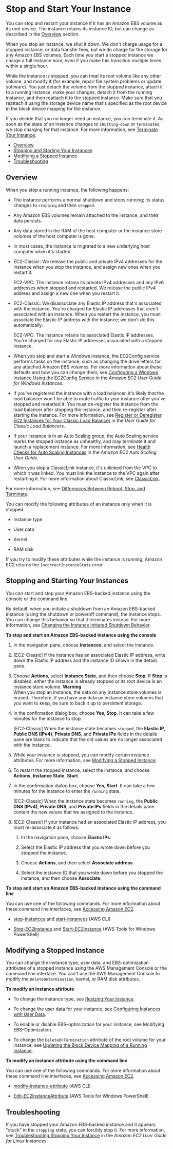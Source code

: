 # Stop and Start Your Instance<a name="Stop_Start"></a>

You can stop and restart your instance if it has an Amazon EBS volume as its root device\. The instance retains its instance ID, but can change as described in the [Overview](#instance_stop) section\.

When you stop an instance, we shut it down\. We don't charge usage for a stopped instance, or data transfer fees, but we do charge for the storage for any Amazon EBS volumes\. Each time you start a stopped instance we charge a full instance hour, even if you make this transition multiple times within a single hour\.

While the instance is stopped, you can treat its root volume like any other volume, and modify it \(for example, repair file system problems or update software\)\. You just detach the volume from the stopped instance, attach it to a running instance, make your changes, detach it from the running instance, and then reattach it to the stopped instance\. Make sure that you reattach it using the storage device name that's specified as the root device in the block device mapping for the instance\.

If you decide that you no longer need an instance, you can terminate it\. As soon as the state of an instance changes to `shutting-down` or `terminated`, we stop charging for that instance\. For more information, see [Terminate Your Instance](terminating-instances.md)\.


+ [Overview](#instance_stop)
+ [Stopping and Starting Your Instances](#starting-stopping-instances)
+ [Modifying a Stopped Instance](#Using_ChangingAttributesWhileInstanceStopped)
+ [Troubleshooting](#troubleshoot-instance-stop)

## Overview<a name="instance_stop"></a>

When you stop a running instance, the following happens:

+ The instance performs a normal shutdown and stops running; its status changes to `stopping` and then `stopped`\.

+ Any Amazon EBS volumes remain attached to the instance, and their data persists\.

+ Any data stored in the RAM of the host computer or the instance store volumes of the host computer is gone\.

+ In most cases, the instance is migrated to a new underlying host computer when it's started\.

+ EC2\-Classic: We release the public and private IPv4 addresses for the instance when you stop the instance, and assign new ones when you restart it\.

  EC2\-VPC: The instance retains its private IPv4 addresses and any IPv6 addresses when stopped and restarted\. We release the public IPv4 address and assign a new one when you restart it\.

+ EC2\-Classic: We disassociate any Elastic IP address that's associated with the instance\. You're charged for Elastic IP addresses that aren't associated with an instance\. When you restart the instance, you must associate the Elastic IP address with the instance; we don't do this automatically\.

  EC2\-VPC: The instance retains its associated Elastic IP addresses\. You're charged for any Elastic IP addresses associated with a stopped instance\.

+ When you stop and start a Windows instance, the EC2Config service performs tasks on the instance, such as changing the drive letters for any attached Amazon EBS volumes\. For more information about these defaults and how you can change them, see [Configuring a Windows Instance Using the EC2Config Service](UsingConfig_WinAMI.md)  in the *Amazon EC2 User Guide for Windows Instances*\.

+ If you've registered the instance with a load balancer, it's likely that the load balancer won't be able to route traffic to your instance after you've stopped and restarted it\. You must de\-register the instance from the load balancer after stopping the instance, and then re\-register after starting the instance\. For more information, see [Register or Deregister EC2 Instances for Your Classic Load Balancer](http://docs.aws.amazon.com/elasticloadbalancing/latest/classic/elb-deregister-register-instances.html) in the *User Guide for Classic Load Balancers*\. 

+ If your instance is in an Auto Scaling group, the Auto Scaling service marks the stopped instance as unhealthy, and may terminate it and launch a replacement instance\. For more information, see [Health Checks for Auto Scaling Instances](http://docs.aws.amazon.com/autoscaling/latest/userguide/healthcheck.html) in the *Amazon EC2 Auto Scaling User Guide*\.

+ When you stop a ClassicLink instance, it's unlinked from the VPC to which it was linked\. You must link the instance to the VPC again after restarting it\. For more information about ClassicLink, see [ClassicLink](vpc-classiclink.md)\.

For more information, see [Differences Between Reboot, Stop, and Terminate](ec2-instance-lifecycle.md#lifecycle-differences)\.

You can modify the following attributes of an instance only when it is stopped:

+ Instance type

+ User data

+ Kernel

+ RAM disk

If you try to modify these attributes while the instance is running, Amazon EC2 returns the `IncorrectInstanceState` error\.

## Stopping and Starting Your Instances<a name="starting-stopping-instances"></a>

You can start and stop your Amazon EBS\-backed instance using the console or the command line\.

By default, when you initiate a shutdown from an Amazon EBS\-backed instance \(using the shutdown or poweroff command\), the instance stops\. You can change this behavior so that it terminates instead\. For more information, see [Changing the Instance Initiated Shutdown Behavior](terminating-instances.md#Using_ChangingInstanceInitiatedShutdownBehavior)\.

**To stop and start an Amazon EBS\-backed instance using the console**

1. In the navigation pane, choose **Instances**, and select the instance\.

1. \[EC2\-Classic\] If the instance has an associated Elastic IP address, write down the Elastic IP address and the instance ID shown in the details pane\.

1. Choose **Actions**, select **Instance State**, and then choose **Stop**\. If **Stop** is disabled, either the instance is already stopped or its root device is an instance store volume\.
**Warning**  
When you stop an instance, the data on any instance store volumes is erased\. Therefore, if you have any data on instance store volumes that you want to keep, be sure to back it up to persistent storage\.

1. In the confirmation dialog box, choose **Yes, Stop**\. It can take a few minutes for the instance to stop\.

   \[EC2\-Classic\] When the instance state becomes `stopped`, the **Elastic IP**, **Public DNS \(IPv4\)**, **Private DNS**, and **Private IPs** fields in the details pane are blank to indicate that the old values are no longer associated with the instance\.

1. While your instance is stopped, you can modify certain instance attributes\. For more information, see [Modifying a Stopped Instance](#Using_ChangingAttributesWhileInstanceStopped)\.

1. To restart the stopped instance, select the instance, and choose **Actions**, **Instance State**, **Start**\.

1. In the confirmation dialog box, choose **Yes, Start**\. It can take a few minutes for the instance to enter the `running` state\.

   \[EC2\-Classic\] When the instance state becomes `running`, the **Public DNS \(IPv4\)**, **Private DNS**, and **Private IPs** fields in the details pane contain the new values that we assigned to the instance\.

1. \[EC2\-Classic\] If your instance had an associated Elastic IP address, you must re\-associate it as follows:

   1. In the navigation pane, choose **Elastic IPs**\.

   1. Select the Elastic IP address that you wrote down before you stopped the instance\.

   1. Choose **Actions**, and then select **Associate address**\.

   1. Select the instance ID that you wrote down before you stopped the instance, and then choose **Associate**\.

**To stop and start an Amazon EBS\-backed instance using the command line**

You can use one of the following commands\. For more information about these command line interfaces, see [Accessing Amazon EC2](concepts.md#access-ec2)\.

+ [stop\-instances](http://docs.aws.amazon.com/cli/latest/reference/ec2/stop-instances.html) and [start\-instances](http://docs.aws.amazon.com/cli/latest/reference/ec2/start-instances.html) \(AWS CLI\)

+ [Stop\-EC2Instance](http://docs.aws.amazon.com/powershell/latest/reference/items/Stop-EC2Instance.html) and [Start\-EC2Instance](http://docs.aws.amazon.com/powershell/latest/reference/items/Start-EC2Instance.html) \(AWS Tools for Windows PowerShell\)

## Modifying a Stopped Instance<a name="Using_ChangingAttributesWhileInstanceStopped"></a>

You can change the instance type, user data, and EBS\-optimization attributes of a stopped instance using the AWS Management Console or the command line interface\. You can't use the AWS Management Console to modify the `DeleteOnTermination`, kernel, or RAM disk attributes\.

**To modify an instance attribute**

+ To change the instance type, see [Resizing Your Instance](ec2-instance-resize.md)\.

+ To change the user data for your instance, see [Configuring Instances with User Data](ec2-instance-metadata.md#instancedata-add-user-data)\.

+ To enable or disable EBS–optimization for your instance, see Modifying EBS–Optimization\.

+ To change the `DeleteOnTermination` attribute of the root volume for your instance, see [Updating the Block Device Mapping of a Running Instance](block-device-mapping-concepts.md#update-instance-bdm)\.

**To modify an instance attribute using the command line**

You can use one of the following commands\. For more information about these command line interfaces, see [Accessing Amazon EC2](concepts.md#access-ec2)\.

+ [modify\-instance\-attribute](http://docs.aws.amazon.com/cli/latest/reference/ec2/modify-instance-attribute.html) \(AWS CLI\)

+ [Edit\-EC2InstanceAttribute](http://docs.aws.amazon.com/powershell/latest/reference/items/Edit-EC2InstanceAttribute.html) \(AWS Tools for Windows PowerShell\)

## Troubleshooting<a name="troubleshoot-instance-stop"></a>

If you have stopped your Amazon EBS\-backed instance and it appears "stuck" in the `stopping` state, you can forcibly stop it\. For more information, see [Troubleshooting Stopping Your Instance](http://docs.aws.amazon.com/AWSEC2/latest/UserGuide/TroubleshootingInstancesStopping.html) in the *Amazon EC2 User Guide for Linux Instances*\.